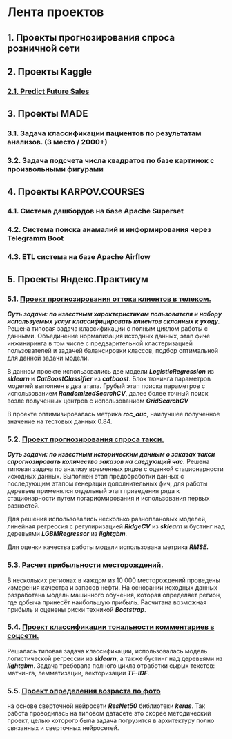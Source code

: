 # **Лента проектов**

## 1. Проекты прогнозирования спроса розничной сети

## 2. Проекты Kaggle 
### [2.1. Predict Future Sales](https://www.kaggle.com/competitions/competitive-data-science-predict-future-sales/overview)  

## 3. Проекты MADE
### 3.1. Задача классификации пациентов по результатам анализов. (3 место / 2000+)
### 3.2. Задача подсчета числа квадратов по базе картинок с произвольными фигурами  


## 4. Проекты KARPOV.COURSES
### 4.1. Система дашбордов на базе Apache Superset
### 4.2. Система поиска анамалий и информирования через Telegramm Boot
### 4.3. ETL система на базе Apache Airflow  


## 5. Проекты Яндекс.Практикум
### 5.1. [Проект прогнозирования оттока клиентов в телеком.](https://github.com/AlexeyPoptsov/portfolio/tree/main/01_%D0%9F%D1%80%D0%BE%D0%B3%D0%BD%D0%BE%D0%B7%D0%B8%D1%80%D0%BE%D0%B2%D0%B0%D0%BD%D0%B8%D0%B5%20%D0%BE%D1%82%D1%82%D0%BE%D0%BA%D0%B0%20%D0%BA%D0%BB%D0%B8%D0%B5%D0%BD%D1%82%D0%BE%D0%B2)
***Суть задачи: по известным характеристикам пользователя и набору используемых услуг классифицировать клиентов склонных 
к уходу.*** Решена типовая задача классификации с полным циклом работы с данными. Объединение
нормализация исходных данных, этап фиче инжиниринга в том числе с
предварительной кластеризацией пользователей и задачей балансировки классов, подбор 
оптимальной для данной задачи модели. 

В данном проекте использовались две модели ***LogisticRegression***
из ***sklearn*** и ***CatBoostClassifier*** из ***catboost***. Блок тюнинга параметров моделей выполнен в два этапа. 
Грубый этап поиска параметров с использованием ***RandomizedSearchCV***, далее более точный поиск возле 
полученных центров с использованием ***GridSearchCV***

В проекте оптимизировалась метрика ***roc_auc***, наилучшее полученное значение на тестовых данных 0.84.

### 5.2. [Проект прогнозирования спроса такси.](https://github.com/AlexeyPoptsov/portfolio/tree/main/02_%D0%9F%D1%80%D0%BE%D0%B3%D0%BD%D0%BE%D0%B7%D0%B8%D1%80%D0%BE%D0%B2%D0%B0%D0%BD%D0%B8%D0%B5%20%D1%81%D0%BF%D1%80%D0%BE%D1%81%D0%B0%20%D1%82%D0%B0%D0%BA%D1%81%D0%B8)
***Суть задачи: по известным историческим данным о заказах такси спрогнозировать количество заказов на следующий час.*** 
Решена типовая задача по анализу временных рядов с оценкой стационарности исходных данных. Выполнен этап предобработки данных с последующим этапом генерации дополнительных фич, 
для работы деревьев применялся отдельный этап приведения ряда к стационарности путем логарифмирования и использования первых разностей.

Для решения использовались несколько разноплановых моделей, линейная регрессия с регулиризацией ***RidgeCV*** из **_sklearn_** и бустинг над деревьями
_**LGBMRegressor**_ из **_lightgbm_**. 

Для оценки качества работы модели использована метрика **_RMSE._**  

### 5.3. [Расчет прибыльности месторождений.](https://github.com/AlexeyPoptsov/portfolio/tree/main/03_%D0%A0%D0%B0%D1%81%D1%87%D0%B5%D1%82%20%D0%BF%D1%80%D0%B8%D0%B1%D1%8B%D0%BB%D1%8C%D0%BD%D0%BE%D1%81%D1%82%D0%B8%20%D0%BC%D0%B5%D1%81%D1%82%D0%BE%D1%80%D0%BE%D0%B6%D0%B4%D0%B5%D0%BD%D0%B8%D0%B9)
В нескольких регионах в каждом из 10 000 месторождений проведены измерения качества и запасов нефти.
На основании исходных данных разработана модель машинного обучения, которая определяет регион, где добыча принесёт наибольшую прибыль.
Расчитана возможная прибыль и оценены риски техникой **_Bootstrap_**.

### 5.4. [Проект классификации тональности комментариев в соцсети.](https://github.com/AlexeyPoptsov/portfolio/tree/main/04_%D0%9A%D0%BB%D0%B0%D1%81%D1%81%D0%B8%D1%84%D0%B8%D0%BA%D0%B0%D1%86%D0%B8%D1%8F%20%D1%82%D0%BE%D0%BD%D0%B0%D0%BB%D1%8C%D0%BD%D0%BE%D1%81%D1%82%D0%B8%20%D0%BA%D0%BE%D0%BC%D0%BC%D0%B5%D0%BD%D1%82%D0%B0%D1%80%D0%B8%D0%B5%D0%B2)
Решалась типовая задача классификации, использовалась модель логистической регрессии из ***sklearn***, а также бустинг над
деревьями из ***lightgbm***. Задача требовала полного цикла отработки сырых текстов: матчинга,
лемматизации, векторизации ***TF-IDF***.

### 5.5. [Проект определения возраста по фото](https://github.com/AlexeyPoptsov/portfolio/tree/main/05_%D0%9E%D0%BF%D1%80%D0%B5%D0%B4%D0%B5%D0%BB%D0%B5%D0%BD%D0%B8%D1%8F%20%D0%B2%D0%BE%D0%B7%D1%80%D0%B0%D1%81%D1%82%D0%B0%20%D0%BF%D0%BE%20%D1%84%D0%BE%D1%82%D0%BE)
на основе сверточной нейросети **_ResNet50_** библиотеки **_keras_**.
Так работа проводилась на типовом датасете это скорее методический проект, целью которого была
задача погрузится в архитектуру полно связанных и сверточных нейросетей.
